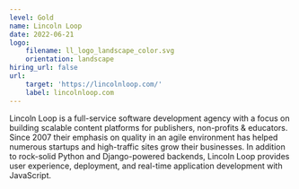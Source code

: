 ```yaml
---
level: Gold
name: Lincoln Loop
date: 2022-06-21
logo:
    filename: ll_logo_landscape_color.svg
    orientation: landscape
hiring_url: false
url:
    target: 'https://lincolnloop.com/'
    label: lincolnloop.com
---
```

Lincoln Loop is a full-service software development agency with a focus on building scalable content platforms for publishers, non-profits & educators. Since 2007 their emphasis on quality in an agile environment has helped numerous startups and high-traffic sites grow their businesses. In addition to rock-solid Python and Django-powered backends, Lincoln Loop provides user experience, deployment, and real-time application development with JavaScript.



